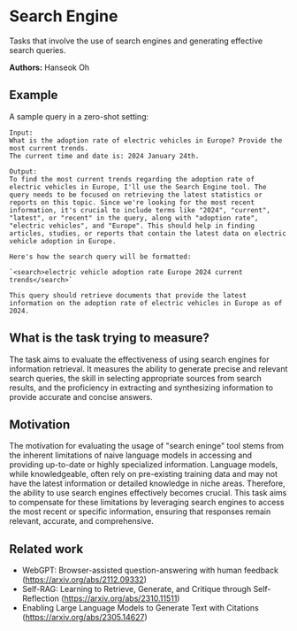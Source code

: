 # Search Engine

Tasks that involve the use of search engines and generating effective search queries.

**Authors:** Hanseok Oh

## Example

A sample query in a zero-shot setting:

```
Input:
What is the adoption rate of electric vehicles in Europe? Provide the most current trends.  
The current time and date is: 2024 January 24th.

Output:
To find the most current trends regarding the adoption rate of electric vehicles in Europe, I'll use the Search Engine tool. The query needs to be focused on retrieving the latest statistics or reports on this topic. Since we're looking for the most recent information, it's crucial to include terms like "2024", "current", "latest", or "recent" in the query, along with "adoption rate", "electric vehicles", and "Europe". This should help in finding articles, studies, or reports that contain the latest data on electric vehicle adoption in Europe.

Here's how the search query will be formatted:

`<search>electric vehicle adoption rate Europe 2024 current trends</search>`

This query should retrieve documents that provide the latest information on the adoption rate of electric vehicles in Europe as of 2024.
```

## What is the task trying to measure?

The task aims to evaluate the effectiveness of using search engines for information retrieval. It measures the ability to generate precise and relevant search queries, the skill in selecting appropriate sources from search results, and the proficiency in extracting and synthesizing information to provide accurate and concise answers.

## Motivation

The motivation for evaluating the usage of "search eninge" tool stems from the inherent limitations of naive language models in accessing and providing up-to-date or highly specialized information. Language models, while knowledgeable, often rely on pre-existing training data and may not have the latest information or detailed knowledge in niche areas. Therefore, the ability to use search engines effectively becomes crucial. This task aims to compensate for these limitations by leveraging search engines to access the most recent or specific information, ensuring that responses remain relevant, accurate, and comprehensive.

## Related work

* WebGPT: Browser-assisted question-answering with human feedback (https://arxiv.org/abs/2112.09332)
* Self-RAG: Learning to Retrieve, Generate, and Critique through Self-Reflection (https://arxiv.org/abs/2310.11511)
* Enabling Large Language Models to Generate Text with Citations (https://arxiv.org/abs/2305.14627)